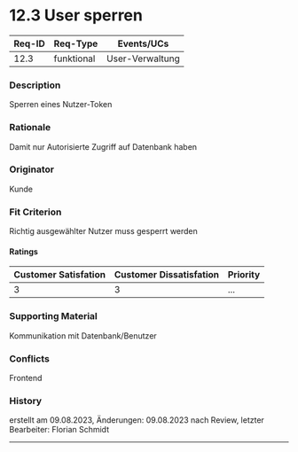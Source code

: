 # 12.3 User sperren  

| Req-ID | Req-Type | Events/UCs    |
|--------|----------|---------------|
| 12.3   |funktional|User-Verwaltung|

### Description
Sperren eines Nutzer-Token

### Rationale
Damit nur Autorisierte Zugriff auf Datenbank haben    

### Originator
Kunde

### Fit Criterion
Richtig ausgewählter Nutzer muss gesperrt werden

#### Ratings
| Customer Satisfation | Customer Dissatisfation | Priority |
|----------------------|-------------------------|----------|
| 3                    | 3                       | ...      |

### Supporting Material
Kommunikation mit Datenbank/Benutzer

### Conflicts
Frontend

### History
erstellt am 09.08.2023, Änderungen: 09.08.2023 nach Review, letzter Bearbeiter: Florian Schmidt

---
